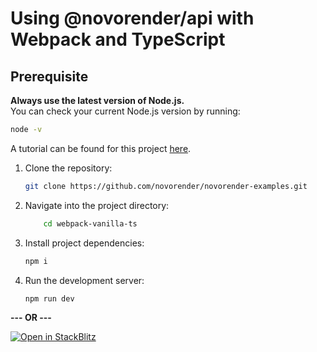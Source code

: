 # Using @novorender/api with Webpack and TypeScript

## Prerequisite  
**Always use the latest version of Node.js.**  
You can check your current Node.js version by running:  

```bash
node -v
```

A tutorial can be found for this project [here](https://docs.novorender.com/docs/tutorial/webpack_getting_started).

1. Clone the repository:

    ```bash
    git clone https://github.com/novorender/novorender-examples.git
    ```

2. Navigate into the project directory:

    ```bash
        cd webpack-vanilla-ts
    ```

3. Install project dependencies:

    ```bash
    npm i
    ```

4. Run the development server:

    ```bash
    npm run dev
    ```

**--- OR ---**

[![Open in StackBlitz](https://developer.stackblitz.com/img/open_in_stackblitz.svg)](https://stackblitz.com/github/novorender/novorender-examples/tree/master/webpack-vanilla-ts?file=src/main.ts)
